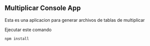 
## Multiplicar Console App

Esta es una aplicacion para generar archivos de tablas de multiplicar

Ejecutar este comando
```
npm install
```